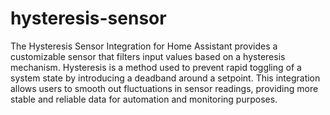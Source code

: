 # hysteresis-sensor
The Hysteresis Sensor Integration for Home Assistant provides a customizable sensor that filters input values based on a hysteresis mechanism. Hysteresis is a method used to prevent rapid toggling of a system state by introducing a deadband around a setpoint. This integration allows users to smooth out fluctuations in sensor readings, providing more stable and reliable data for automation and monitoring purposes.
